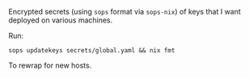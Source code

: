 Encrypted secrets (using `sops` format via `sops-nix`) of keys that I want deployed
on various machines.

Run:

`sops updatekeys secrets/global.yaml && nix fmt`

To rewrap for new hosts.
